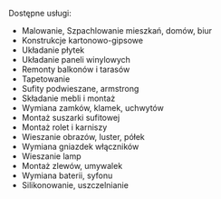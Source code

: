 Dostępne usługi: 
- Мalowanie, Szpachlowanie mieszkań, domów, biur
- Konstrukcje kartonowo-gipsowe
- Układanie płytek
- Układanie paneli winylowych
- Remonty balkonów i tarasów
- Tapetowanie
- Sufity podwieszane, armstrong
- Składanie mebli i montaż
- Wymiana zamków, klamek, uchwytów
- Montaż suszarki sufitowej
- Montaż rolet i karniszy
- Wieszanie obrazów, luster, półek
- Wymiana gniazdek włączników 
- Wieszanie lamp
- Montaż zlewów, umywalek
- Wymiana baterii, syfonu
- Silikonowanie, uszczelnianie
